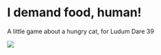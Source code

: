 # I demand food, human!

A little game about a hungry cat, for Ludum Dare 39

![](https://user-images.githubusercontent.com/706/28750066-16577eb6-749b-11e7-9ea1-2f893afd6f36.png)

